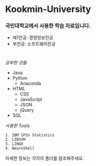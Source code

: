 # Kookmin-University
### 국민대학교에서 사용한 학습 자료입니다.
* 제1전공: 경영정보전공
* 부전공: 소프트웨어전공
#
_공부한 것들_
* Java
* Python
  * Anaconda
* HTML
  * CSS
  * JavaScript
  * JSON
  * jQuery
* SQL

_사용한 Tools_
```
1. IBM SPSS Statistics
2. LIBSVM
3. LINGO
4. NeuroShell
```

자세한 정보는 각각의 폴더를 참조해주세요.
